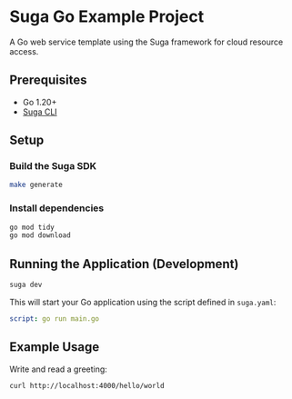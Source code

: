 # Suga Go Example Project

A Go web service template using the Suga framework for cloud resource access.

## Prerequisites

- Go 1.20+
- [Suga CLI](https://docs.addsuga.com/cli/installation)

## Setup

### Build the Suga SDK

```bash
make generate
```

### Install dependencies

```bash
go mod tidy
go mod download
```

## Running the Application (Development)

```bash
suga dev
```

This will start your Go application using the script defined in `suga.yaml`:

```yaml
script: go run main.go
```

## Example Usage

Write and read a greeting:

```bash
curl http://localhost:4000/hello/world
```
